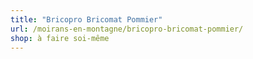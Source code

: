 ```yaml
---
title: "Bricopro Bricomat Pommier"
url: /moirans-en-montagne/bricopro-bricomat-pommier/
shop: à faire soi-même
---
```

